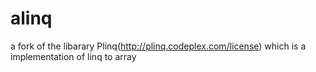 alinq
=====

a fork of the libarary Plinq(http://plinq.codeplex.com/license) which is a implementation of linq to array
